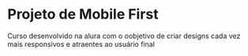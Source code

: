 <h1> Projeto de Mobile First </h1>

Curso desenvolvido na alura com o oobjetivo de criar designs cada vez mais responsivos e atraentes ao usuário final 
